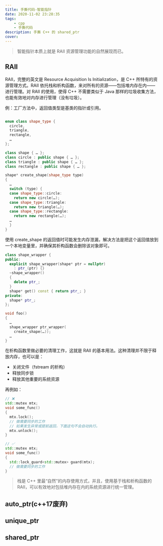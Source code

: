 ```yaml
---
title: 手撕代码-智能指针
date: 2020-11-02 23:28:35
tags: 
    - cpp
    - 手撕代码
description: 手撕 C++ 的 shared_ptr
cover: 
---
```


> 智能指针本质上就是 RAII 资源管理功能的自然展现而已。

## RAII
RAII，完整的英文是 Resource Acquisition Is Initialization，是 C++ 所特有的资源管理方式。RAII 依托栈和析构函数，来对所有的资源——包括堆内存在内——进行管理。对 RAII 的使用，使得 C++ 不需要类似于 Java 那样的垃圾收集方法，也能有效地对内存进行管理（没有垃圾）。
 
例：工厂方法中，返回值类型是基类的指针或引用。


```c++

enum class shape_type {
  circle,
  triangle,
  rectangle,
  …
};

class shape { … };
class circle : public shape { … };
class triangle : public shape { … };
class rectangle : public shape { … };

shape* create_shape(shape_type type)
{
  …
  switch (type) {
  case shape_type::circle:
    return new circle(…);
  case shape_type::triangle:
    return new triangle(…);
  case shape_type::rectangle:
    return new rectangle(…);
  …
  }
}
```

使用 create_shape 的返回值时可能发生内存泄漏，解决方法是把这个返回值放到一个本地变量里，并确保其析构函数会删除该对象即可。
```c++
class shape_wrapper {
public:
  explicit shape_wrapper(shape* ptr = nullptr)
    : ptr_(ptr) {}
  ~shape_wrapper()
  {
    delete ptr_;
  }
  shape* get() const { return ptr_; }
private:
  shape* ptr_;
};

void foo()
{
  …
  shape_wrapper ptr_wrapper(
    create_shape(…));
  …
}
```
在析构函数里做必要的清理工作，这就是 RAII 的基本用法。这种清理并不限于释放内存，也可以是：
- 关闭文件（fstream 的析构）
- 释放同步锁
- 释放其他重要的系统资源

再例如：
```c++
// ❌
std::mutex mtx;
void some_func()
{
  mtx.lock();
  // 做需要同步的工作
  // 如果发生异常或提前返回，下面这句不会自动执行。
  mtx.unlock();
}

// ✅
std::mutex mtx;
void some_func()
{
  std::lock_guard<std::mutex> guard(mtx);
  // 做需要同步的工作
}
```
> 栈是 C++ 里最“自然”的内存使用方式，并且，使用基于栈和析构函数的 RAII，可以有效地对包括堆内存在内的系统资源进行统一管理。
## auto_ptr(c++17废弃)


## unique_ptr


## shared_ptr
